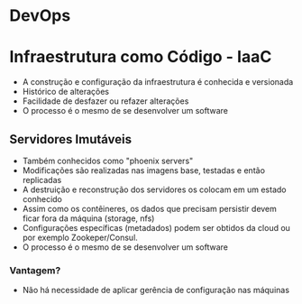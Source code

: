 # DevOps

# Infraestrutura como Código - IaaC

- A construção e configuração da infraestrutura é conhecida e versionada
- Histórico de alterações
- Facilidade de desfazer ou refazer alterações
- O processo é o mesmo de se desenvolver um software

## Servidores Imutáveis

- Também conhecidos como "phoenix servers"
- Modificações são realizadas nas imagens base, testadas e então replicadas
- A destruição e reconstrução dos servidores os colocam em um estado conhecido
- Assim como os contêineres, os dados que precisam persistir devem ficar fora da máquina (storage, nfs)
- Configurações específicas (metadados) podem ser obtidos da cloud ou por exemplo Zookeper/Consul.
- O processo é o mesmo de se desenvolver um software

### Vantagem?

- Não há necessidade de aplicar gerência de configuração nas máquinas
